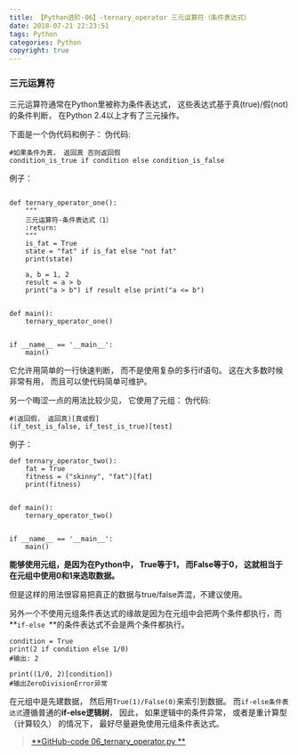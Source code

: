 ```yaml
---
title: 【Python进阶-06】-ternary_operator 三元运算符（条件表达式）
date: 2018-07-21 22:23:51
tags: Python
categories: Python
copyright: true
---
```


### 三元运算符

三元运算符通常在Python里被称为条件表达式， 这些表达式基于真(true)/假(not)的条件判断， 在Python 2.4以上才有了三元操作。


下面是一个伪代码和例子：
伪代码:
```
#如果条件为真， 返回真 否则返回假
condition_is_true if condition else condition_is_false
```

例子：
```

def ternary_operator_one():
    """
    三元运算符-条件表达式（1）
    :return:
    """
    is_fat = True
    state = "fat" if is_fat else "not fat"
    print(state)

    a, b = 1, 2
    result = a > b
    print("a > b") if result else print("a <= b")


def main():
    ternary_operator_one()


if __name__ == '__main__':
    main()
```
它允许用简单的一行快速判断， 而不是使用复杂的多行if语句。 这在大多数时候非常有用， 而且可以使代码简单可维护。
<!--more-->

另一个晦涩一点的用法比较少见， 它使用了元组：
伪代码:
```
#(返回假， 返回真)[真或假]
(if_test_is_false, if_test_is_true)[test]
```

例子：


```
def ternary_operator_two():
    fat = True
    fitness = ("skinny", "fat")[fat]
    print(fitness)


def main():
    ternary_operator_two()


if __name__ == '__main__':
    main()
```
**能够使用元组，是因为在Python中， True等于1， 而False等于0， 这就相当于在元组中使用0和1来选取数据。**

但是这样的用法很容易把真正的数据与true/false弄混，不建议使用。


另外一个不使用元组条件表达式的缘故是因为在元组中会把两个条件都执行，而**`if-else `**的条件表达式不会是两个条件都执行。

```
condition = True
print(2 if condition else 1/0)
#输出: 2

print((1/0, 2)[condition])
#输出ZeroDivisionError异常
```

在元组中是先建数据， 然后用`True(1)/False(0)`来索引到数据。
 而`if-else条件表达式`遵循普通的**if-else逻辑树**， 因此， 如果逻辑中的条件异常， 或者是重计算型（计算较久） 的情况下， 最好尽量避免使用元组条件表达式。

> [**GitHub-code 06_ternary_operator.py **](https://github.com/hkkhuang/PythonDev/blob/master/interPy-Python%E8%BF%9B%E9%98%B6%5B3.x%5D/06_ternary_operator.py)